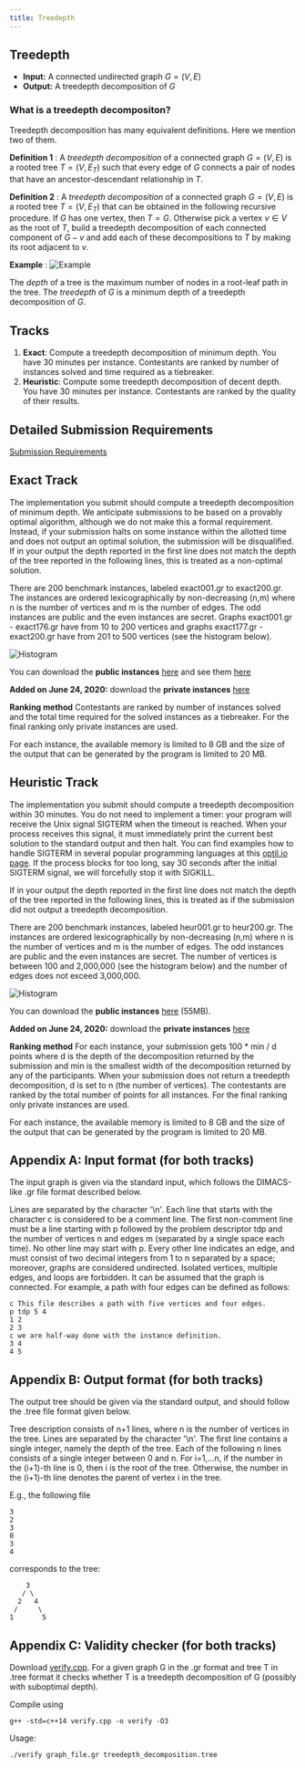 ```yaml
---
title: Treedepth
---
```


## Treedepth

- **Input:**  A connected undirected graph $G=(V,E)$
- **Output:**  A treedepth decomposition of $G$


### What is a treedepth decompositon?

Treedepth decomposition has many equivalent definitions. Here we mention two of them.

**Definition 1** 
: A *treedepth decomposition* of a connected graph $G=(V,E)$ is a rooted tree $T=(V,E_T)$ such that every edge of $G$ connects a pair of nodes that have an ancestor-descendant relationship in $T$. 

**Definition 2** 
:  A *treedepth  decomposition* of a connected graph $G=(V,E)$ is a rooted  tree  $T=(V,E_T)$ that can be obtained in the following recursive procedure. If $G$ has one vertex, then $T=G$. Otherwise pick a vertex $v\in V$ as the root of $T$, build a  treedepth  decomposition of each connected component of $G-v$ and add each of these decompositions to $T$ by making its root adjacent to $v$.

**Example**
: ![Example](tdsmall.png)

The *depth* of a tree is the maximum number of nodes in a root-leaf path in the tree. The *treedepth* of $G$ is a minimum depth of a treedepth decomposition of $G$.


## Tracks

 1. **Exact**: Compute a treedepth decomposition of minimum depth. You have 30 minutes per instance.  Contestants are ranked by number of instances solved and time required as a tiebreaker.
 2.  **Heuristic**: Compute some treedepth decomposition of decent depth. You have 30 minutes per instance. Contestants are ranked by the quality of their results.

## Detailed Submission Requirements 

[Submission Requirements](submissions.md)

## Exact Track

The implementation you submit should compute a treedepth decomposition of minimum depth. We anticipate submissions to be based on a provably optimal algorithm, although we do not make this a formal requirement. Instead, if your submission halts on some instance within the allotted time and does not output an optimal solution, the submission will be disqualified. If in your output the depth reported in the first line does not match the depth of the tree reported in the following lines, this is treated as a non-optimal solution.

There are 200 benchmark instances, labeled exact001.gr to exact200.gr. The instances are ordered lexicographically by non-decreasing (n,m) where n is the number of vertices and m is the number of edges. The odd instances are public and the even instances are secret. Graphs exact001.gr - exact176.gr have from 10 to 200 vertices and graphs exact177.gr - exact200.gr have from 201 to 500 vertices (see the histogram below).

![Histogram](sizecount_exact_selected.png)

You can download the **public instances** [here](/files/pace2020-exact-public.tgz)
and see them [here](/2020/visualize.html)

**Added on June 24, 2020:** download the **private instances** [here](/files/pace2020-exact-private.tgz)

**Ranking method** Contestants are ranked by number of instances solved and the total time required for the solved instances as a tiebreaker. For the final ranking only private instances are used.

For each instance, the available memory is limited to 8 GB and the size of the output that can be generated by the program is limited to 20 MB.

## Heuristic Track

The implementation you submit should compute a treedepth decomposition within 30 minutes. You do not need to implement a timer: your program will receive the Unix signal SIGTERM when the timeout is reached. When your process receives this signal, it must immediately print the current best solution to the standard output and then halt. You can find examples how to handle SIGTERM in several popular programming languages at this [optil.io page](https://www.optil.io/optilion/help/signals). If the process blocks for too long, say 30 seconds after the initial SIGTERM signal, we will forcefully stop it with SIGKILL. 

If in your output the depth reported in the first line does not match the depth of the tree reported in the following lines, this is treated as if the submission did not output a treedepth decomposition.

There are 200 benchmark instances, labeled heur001.gr to heur200.gr. The instances are ordered lexicographically by non-decreasing (n,m) where n is the number of vertices and m is the number of edges. The odd instances are public and the even instances are secret. The number of vertices is between 100 and 2,000,000 (see the histogram below) and the number of edges does not exceed 3,000,000.

![Histogram](sizecount_heur_selected.png)

You can download the **public instances** [here](/files/pace2020-heur-public.tgz) (55MB).

**Added on June 24, 2020:** download the **private instances** [here](/files/pace2020-heur-private.tgz)


**Ranking method** For each instance, your submission gets 100 * min / d points where d is the depth of the decomposition returned by the submission and min is the smallest width of the decomposition returned by any of the participants. When your submission does not return a treedepth decomposition, d is set to n (the number of vertices). The contestants are ranked by the total number of points for all instances. For the final ranking only private instances are used.

For each instance, the available memory is limited to 8 GB and the size of the output that can be generated by the program is limited to 20 MB.

## Appendix A: Input format (for both tracks)

The input graph is given via the standard input, which follows the DIMACS-like .gr file format described below.

Lines are separated by the character '\\n'. Each line that starts with the character c is considered to be a comment line. The first non-comment line must be a line starting with p followed by the problem descriptor tdp and the number of vertices n and edges m (separated by a single space each time). No other line may start with p. Every other line indicates an edge, and must consist of two decimal integers from 1 to n separated by a space; moreover, graphs are considered undirected. Isolated vertices, multiple edges, and loops are forbidden. It can be assumed that the graph is connected. For example, a path with four edges can be defined as follows:


```
c This file describes a path with five vertices and four edges.
p tdp 5 4
1 2
2 3
c we are half-way done with the instance definition.
3 4
4 5
```


## Appendix B: Output format (for both tracks)

The output tree should be given via the standard output, and should follow the .tree file format given below.

Tree description consists of n+1 lines, where n is the number of vertices in the tree. Lines are separated by the character '\\n'. The first line contains a single integer, namely the depth of the tree. Each of the following n lines consists of a single integer between 0 and n. For i=1,...n, if the number in the (i+1)-th line is 0, then i is the root of the tree. Otherwise, the number in the (i+1)-th line denotes the parent of vertex i in the tree. 

E.g., the following file
```
3
2
3
0
3
4
```
corresponds to the tree:
```
    3
   / \
  2   4
 /     \ 
1       5
```

## Appendix C: Validity checker (for both tracks)

Download [verify.cpp](/2020/verify.cpp). For a given graph G in the .gr format and tree T in .tree format it checks whether T is a treedepth decomposition of G (possibly with suboptimal depth).

Compile using 
```
g++ -std=c++14 verify.cpp -o verify -O3

```

Usage:
```
./verify graph_file.gr treedepth_decomposition.tree

```







